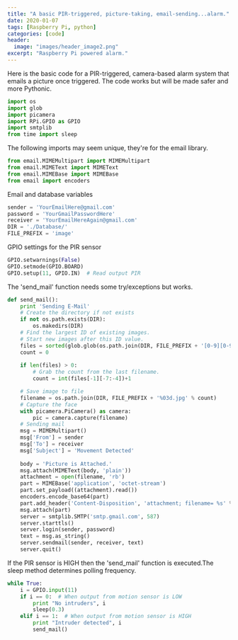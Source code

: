 ```yaml
---
title: "A basic PIR-triggered, picture-taking, email-sending...alarm."
date: 2020-01-07
tags: [Raspberry Pi, python]
categories: [code]
header:
  image: "images/header_image2.png"
excerpt: "Raspberry Pi powered alarm."
---
```


Here is the basic code for a PIR-triggered, camera-based alarm system that emails a picture once triggered. The code works but will be made safer and more Pythonic.


```python
import os
import glob
import picamera
import RPi.GPIO as GPIO
import smtplib
from time import sleep
```

The following imports may seem unique, they're for the email library.


```python
from email.MIMEMultipart import MIMEMultipart
from email.MIMEText import MIMEText
from email.MIMEBase import MIMEBase
from email import encoders
```

Email and database variables


```python
sender = 'YourEmailHere@gmail.com'
password = 'YourGmailPasswordHere'
receiver = 'YourEmailHereAgain@gmail.com'
DIR = './Database/'
FILE_PREFIX = 'image'
```

GPIO settings for the PIR sensor


```python
GPIO.setwarnings(False)
GPIO.setmode(GPIO.BOARD)
GPIO.setup(11, GPIO.IN)  # Read output PIR 
```

The 'send_mail' function needs some try/exceptions but works.


```python
def send_mail():
    print 'Sending E-Mail'
    # Create the directory if not exists
    if not os.path.exists(DIR):
        os.makedirs(DIR)
    # Find the largest ID of existing images.
    # Start new images after this ID value.
    files = sorted(glob.glob(os.path.join(DIR, FILE_PREFIX + '[0-9][0-9][0-9].jpg')))
    count = 0
    
    if len(files) > 0:
        # Grab the count from the last filename.
        count = int(files[-1][-7:-4])+1

    # Save image to file
    filename = os.path.join(DIR, FILE_PREFIX + '%03d.jpg' % count)
    # Capture the face
    with picamera.PiCamera() as camera:
        pic = camera.capture(filename)
    # Sending mail
    msg = MIMEMultipart()
    msg['From'] = sender
    msg['To'] = receiver
    msg['Subject'] = 'Movement Detected'
    
    body = 'Picture is Attached.'
    msg.attach(MIMEText(body, 'plain'))
    attachment = open(filename, 'rb')
    part = MIMEBase('application', 'octet-stream')
    part.set_payload((attachment).read())
    encoders.encode_base64(part)
    part.add_header('Content-Disposition', 'attachment; filename= %s' % filename)
    msg.attach(part)
    server = smtplib.SMTP('smtp.gmail.com', 587)
    server.starttls()
    server.login(sender, password)
    text = msg.as_string()
    server.sendmail(sender, receiver, text)
    server.quit()
```

If the PIR sensor is HIGH then the 'send_mail' function is executed.The sleep method determines polling frequency.


```python
while True:
    i = GPIO.input(11)
    if i == 0:  # When output from motion sensor is LOW
        print "No intruders", i
        sleep(0.3)
    elif i == 1:  # When output from motion sensor is HIGH
        print "Intruder detected", i
        send_mail()
```
